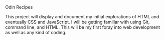 Odin Recipes

This project will display and document my initial explorations of HTML and eventually CSS
and JavaScript.  I will be getting familiar with using Git, command line, and HTML.  This
will be my first foray into web development as well as any kind of coding.